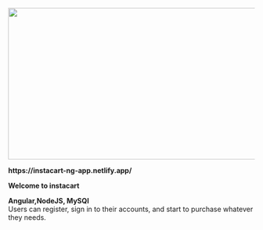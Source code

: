 <p align="center">
  <img width="600" height="310" src="https://user-images.githubusercontent.com/84085280/187413258-1fc22fcc-89a9-42ed-8d0b-fab46cc9e0b4.gif">
</p>
<b> https://instacart-ng-app.netlify.app/ </b>
</br>
<p ><b>Welcome to instacart</b><br></p>
<p ><b>Angular,NodeJS, MySQl</b><br > Users can register, sign in to their accounts, and start to purchase whatever they needs.

